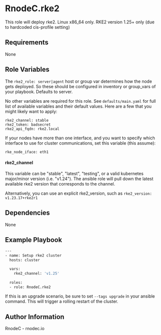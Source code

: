 RnodeC.rke2
=========

This role will deploy rke2.  Linux x86_64 only.  RKE2 version 1.25+ only (due to hardcoded cis-profile setting)

Requirements
------------

None   

Role Variables
--------------

The `rke2_role: server|agent` host or group var determines how the node gets deployed. So these should be configured in inventory or group_vars of your playbook.  Defaults to server. 

No other variables are required for this role.  See `defaults/main.yaml` for full list of available variables and their default values.  Here are a few that you might likely want to apply:

```
rke2_channel: stable
rke2_token: badsecret 
rke2_api_fqdn: rke2.local
```

If your nodes have more than one interface, and you want to specify which interface to use for cluster communications, set this variable (this assume):
```
rke_node_iface: eth1
```


#### rke2_channel 

This variable can be "stable", "latest", "testing", or a valid kubernetes major/minor version (i.e. "v1.24").  The ansible role will pull down the latest available rke2 version that corresponds to the channel.  

Alternatively, you can use an explicit rke2_version, such as `rke2_version: v1.23.17+rke2r1`

Dependencies
------------

None

Example Playbook
----------------

```bash
---
- name: Setup rke2 cluster
  hosts: cluster

  vars: 
    rke2_channel: 'v1.25'
  
  roles:
  - role: RnodeC.rke2 
```

If this is an upgrade scenario, be sure to set `--tags upgrade` in your ansible command. This will trigger a rolling restart of the cluster.  


Author Information
------------------

RnodeC - rnodec.io 